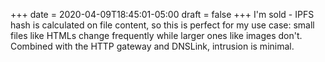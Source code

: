+++
date = 2020-04-09T18:45:01-05:00
draft = false
+++
I'm sold - IPFS hash is calculated on file content, so this is perfect for my use case: small files like HTMLs change frequently while larger ones like images don't. Combined with the HTTP gateway and DNSLink, intrusion is minimal.